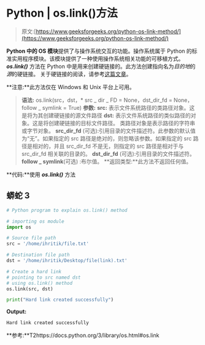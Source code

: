 # Python | os.link()方法

> 原文:[https://www.geeksforgeeks.org/python-os-link-method/](https://www.geeksforgeeks.org/python-os-link-method/)

**Python 中的 OS 模块**提供了与操作系统交互的功能。操作系统属于 Python 的标准实用程序模块。该模块提供了一种使用操作系统相关功能的可移植方式。
***os.link()*** 方法在 Python 中是用来创建硬链接的。此方法创建指向名为*目的地*的*源*的硬链接。
关于硬链接的阅读，请参考[这篇文章](https://www.geeksforgeeks.org/soft-hard-links-unixlinux/)。

**注意:**此方法仅在 Windows 和 Unix 平台上可用。

> **语法:** os.link(src，dst，* src _ dir _ FD = None，dst_dir_fd = None，follow _ symlink = True)
> **参数:**
> **src:** 表示文件系统路径的类路径对象。这是将为其创建硬链接的源文件路径
> **dst:** 表示文件系统路径的类似路径的对象。这是将创建硬链接的目标文件路径。
> 类路径对象是表示路径的字符串或字节对象。
> **src_dir_fd** (可选):引用目录的文件描述符。此参数的默认值为“无”。如果指定的 src 路径是绝对的，则忽略该参数。如果指定的 src 路径是相对的，并且 src_dir_fd 不是无，则指定的 src 路径是相对于与 src_dir_fd 相关联的目录的。
> **dst_dir_fd** (可选):引用目录的文件描述符。
> **follow _ symlink**(可选) :布尔值。
> **返回类型:**此方法不返回任何值。

**代码:**使用 ***os.link()*** 方法

## 蟒蛇 3

```py
# Python program to explain os.link() method

# importing os module
import os

# Source file path
src = '/home/ihritik/file.txt'

# Destination file path
dst = '/home/ihritik/Desktop/file(link).txt'

# Create a hard link
# pointing to src named dst
# using os.link() method
os.link(src, dst)

print("Hard link created successfully")
```

**Output:** 

```py
Hard link created successfully
```

**参考:**T2https://docs.python.org/3/library/os.html#os.link
